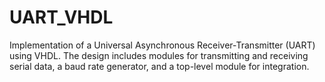 # UART_VHDL
Implementation of a Universal Asynchronous Receiver-Transmitter (UART) using VHDL. The design includes modules for transmitting and receiving serial data, a baud rate generator, and a top-level module for integration.
